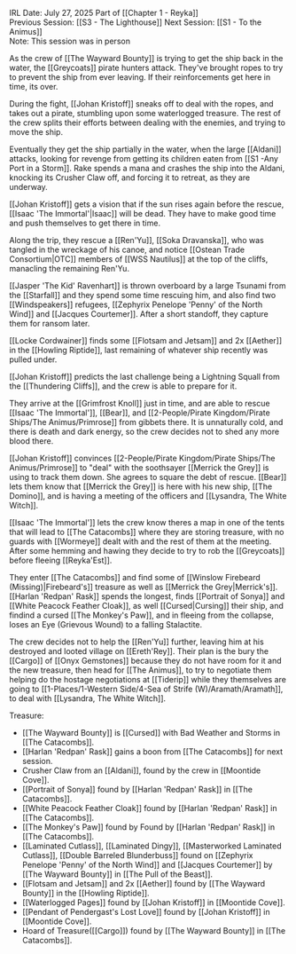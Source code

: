 IRL Date: July 27, 2025   Part of [[Chapter 1 - Reyka]]<br/>
Previous Session: [[S3 - The Lighthouse]] Next Session: [[S1 - To the Animus]]<br/>
Note:  This session was in person

As the crew of [[The Wayward Bounty]] is trying to get the ship back in the water, the [[Greycoats]] pirate hunters attack.  They've brought ropes to try to prevent the ship from ever leaving.  If their reinforcements get here in time, its over.

During the fight, [[Johan Kristoff]] sneaks off to deal with the ropes, and takes out a pirate, stumbling upon some waterlogged treasure.  The rest of the crew splits their efforts between dealing with the enemies, and trying to move the ship.

Eventually they get the ship partially in the water, when the large [[Aldani]] attacks, looking for revenge from getting its children eaten from [[S1 -Any Port in a Storm]].  Rake spends a mana and crashes the ship into the Aldani, knocking its Crusher Claw off, and forcing it to retreat, as they are underway.

[[Johan Kristoff]] gets a vision that if the sun rises again before the rescue, [[Isaac 'The Immortal'|Isaac]] will be dead.  They have to make good time and push themselves to get there in time.

Along the trip, they rescue a [[Ren'Yu]], [[Soka Dravanska]], who was tangled in the wreckage of his canoe, and notice [[Ostean Trade Consortium|OTC]] members of [[WSS Nautilus]] at the top of the cliffs, manacling the remaining Ren'Yu.

[[Jasper 'The Kid' Ravenhart]] is thrown overboard by a large Tsunami from the [[Starfall]] and they spend some time rescuing him, and also find two [[Windspeakers]] refugees, [[Zephyrix Penelope 'Penny' of the North Wind]] and [[Jacques Courtemer]].  After a short standoff, they capture them for ransom later.

[[Locke Cordwainer]] finds some [[Flotsam and Jetsam]] and 2x [[Aether]] in the [[Howling Riptide]], last remaining of whatever ship recently was pulled under.

[[Johan Kristoff]] predicts the last challenge being a Lightning Squall from the [[Thundering Cliffs]], and the crew is able to prepare for it.

They arrive at the [[Grimfrost Knoll]] just in time, and are able to rescue [[Isaac 'The Immortal']], [[Bear]], and [[2-People/Pirate Kingdom/Pirate Ships/The Animus/Primrose]] from gibbets there.  It is unnaturally cold, and there is death and dark energy, so the crew decides not to shed any more blood there.

[[Johan Kristoff]] convinces [[2-People/Pirate Kingdom/Pirate Ships/The Animus/Primrose]] to "deal" with the soothsayer [[Merrick the Grey]] is using to track them down.  She agrees to square the debt of rescue.  [[Bear]] lets them know that [[Merrick the Grey]] is here with his new ship, [[The Domino]], and is having a meeting of the officers and [[Lysandra, The White Witch]].

[[Isaac 'The Immortal']] lets the crew know theres a map in one of the tents that will lead to [[The Catacombs]] where they are storing treasure, with no guards with [[Wormeye]] dealt with and the rest of them at the meeting.  After some hemming and hawing they decide to try to rob the [[Greycoats]] before fleeing [[Reyka'Est]].

They enter [[The Catacombs]] and find some of [[Winslow Firebeard (Missing)|Firebeard's]] treasure as well as [[Merrick the Grey|Merrick's]].  [[Harlan 'Redpan' Rask]] spends the longest, finds [[Portrait of Sonya]] and [[White Peacock Feather Cloak]], as well [[Cursed|Cursing]] their ship, and findind a cursed [[The Monkey's Paw]], and in fleeing from the collapse, loses an Eye (Grievous Wound) to a falling Stalactite.

The crew decides not to help the [[Ren'Yu]] further, leaving him at his destroyed and looted village on [[Ereth'Rey]].  Their plan is the bury the [[Cargo]] of [[Onyx Gemstones]] because they do not have room for it and the new treasure, then head for [[The Animus]], to try to negotiate them helping do the hostage negotiations at [[Tiderip]] while they themselves are going to [[1-Places/1-Western Side/4-Sea of Strife (W)/Aramath/Aramath]], to deal with [[Lysandra, The White Witch]].


Treasure:
- [[The Wayward Bounty]] is [[Cursed]] with Bad Weather and Storms in [[The Catacombs]].
- [[Harlan 'Redpan' Rask]] gains a boon from [[The Catacombs]] for next session.
- Crusher Claw from an [[Aldani]], found by the crew in [[Moontide Cove]].
- [[Portrait of Sonya]] found by [[Harlan 'Redpan' Rask]] in [[The Catacombs]].
- [[White Peacock Feather Cloak]] found by [[Harlan 'Redpan' Rask]] in [[The Catacombs]].
- [[The Monkey's Paw]] found by Found by [[Harlan 'Redpan' Rask]] in [[The Catacombs]]. 
- [[Laminated Cutlass]], [[Laminated Dingy]], [[Masterworked Laminated Cutlass]], [[Double Barreled Blunderbuss]] found on [[Zephyrix Penelope 'Penny' of the North Wind]] and [[Jacques Courtemer]] by [[The Wayward Bounty]] in [[The Pull of the Beast]].
- [[Flotsam and Jetsam]] and 2x [[Aether]] found by [[The Wayward Bounty]] in the [[Howling Riptide]].
- [[Waterlogged Pages]] found by [[Johan Kristoff]] in [[Moontide Cove]].
- [[Pendant of Pendergast's Lost Love]] found by [[Johan Kristoff]] in [[Moontide Cove]].
- Hoard of Treasure([[Cargo]]) found by [[The Wayward Bounty]] in [[The Catacombs]].